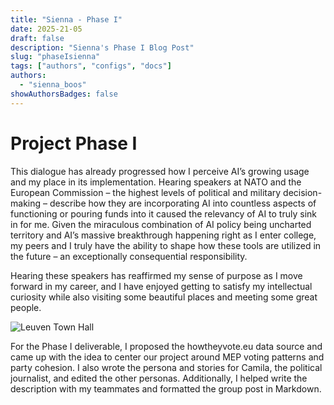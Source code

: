 ```yaml
---
title: "Sienna - Phase I"
date: 2025-21-05
draft: false
description: "Sienna's Phase I Blog Post"
slug: "phaseIsienna"
tags: ["authors", "configs", "docs"]
authors:
  - "sienna_boos"
showAuthorsBadges: false
---
```


 # Project Phase I

This dialogue has already progressed how I perceive AI’s growing usage and my place in its implementation. Hearing speakers at NATO and the European Commission – the highest levels of political and military decision-making – describe how they are incorporating AI into countless aspects of functioning or pouring funds into it caused the relevancy of AI to truly sink in for me. Given the miraculous combination of AI policy being uncharted territory and AI’s massive breakthrough happening right as I enter college, my peers and I truly have the ability to shape how these tools are utilized in the future – an exceptionally consequential responsibility.

Hearing these speakers has reaffirmed my sense of purpose as I move forward in my career, and I have enjoyed getting to satisfy my intellectual curiosity while also visiting some beautiful places and meeting some great people.

![Leuven Town Hall](leuven_town_hall.jpeg)

For the Phase I deliverable, I proposed the howtheyvote.eu data source and came up with the idea to center our project around MEP voting patterns and party cohesion. I also wrote the persona and stories for Camila, the political journalist, and edited the other personas. Additionally, I helped write the description with my teammates and formatted the group post in Markdown.